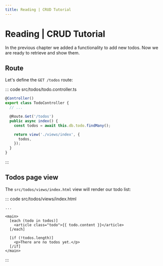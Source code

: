 ```yaml
---
title: Reading | CRUD Tutorial
---
```


# Reading | CRUD Tutorial

In the previous chapter we added a functionality to add new todos. Now we are ready to retrieve and show them.

## Route

Let's define the `GET /todos` route:

::: code src/todos/todo.controller.ts
```ts
@Controller()
export class TodoController {
  // ...

  @Route.Get('/todos')
  public async index() {
    const todos = await this.db.todo.findMany();

    return view('./views/index', {
      todos,
    });
  }
}
```
:::

## Todos page view

The `src/todos/views/index.html` view will render our todo list:

::: code src/todos/views/index.html
```svelte
...

<main>
  [each (todo in todos)]
    <article class="todo">{{ todo.content }}</article>
  [/each]

  [if (!todos.length)]
    <p>There are no todos yet.</p>
  [/if]
</main>
```
:::
